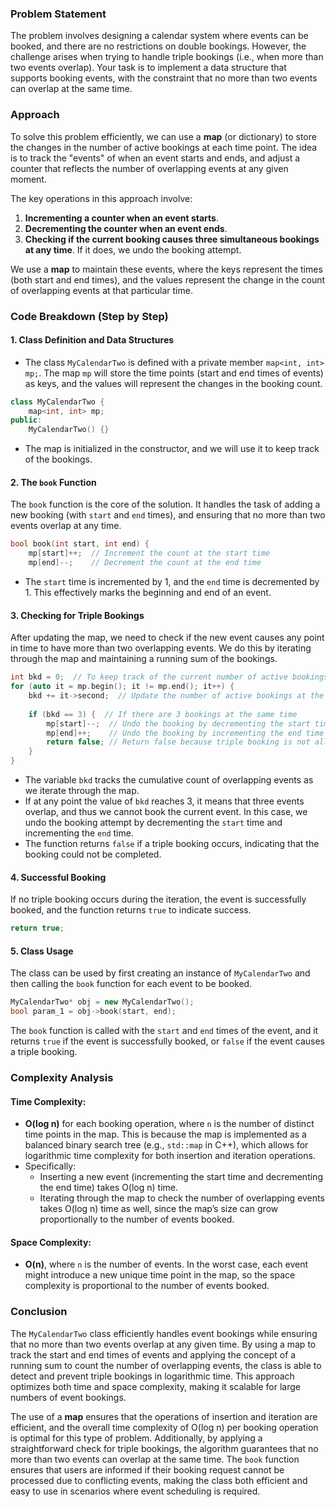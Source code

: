 ### Problem Statement

The problem involves designing a calendar system where events can be booked, and there are no restrictions on double bookings. However, the challenge arises when trying to handle triple bookings (i.e., when more than two events overlap). Your task is to implement a data structure that supports booking events, with the constraint that no more than two events can overlap at the same time.

### Approach

To solve this problem efficiently, we can use a **map** (or dictionary) to store the changes in the number of active bookings at each time point. The idea is to track the "events" of when an event starts and ends, and adjust a counter that reflects the number of overlapping events at any given moment.

The key operations in this approach involve:
1. **Incrementing a counter when an event starts**.
2. **Decrementing the counter when an event ends**.
3. **Checking if the current booking causes three simultaneous bookings at any time**. If it does, we undo the booking attempt.

We use a **map** to maintain these events, where the keys represent the times (both start and end times), and the values represent the change in the count of overlapping events at that particular time.

### Code Breakdown (Step by Step)

#### 1. **Class Definition and Data Structures**
   - The class `MyCalendarTwo` is defined with a private member `map<int, int> mp;`. The map `mp` will store the time points (start and end times of events) as keys, and the values will represent the changes in the booking count.
   
   ```cpp
   class MyCalendarTwo {
       map<int, int> mp;
   public:
       MyCalendarTwo() {}
   ```

   - The map is initialized in the constructor, and we will use it to keep track of the bookings.

#### 2. **The `book` Function**
   The `book` function is the core of the solution. It handles the task of adding a new booking (with `start` and `end` times), and ensuring that no more than two events overlap at any time.

   ```cpp
   bool book(int start, int end) {
       mp[start]++;  // Increment the count at the start time
       mp[end]--;    // Decrement the count at the end time
   ```

   - The `start` time is incremented by 1, and the `end` time is decremented by 1. This effectively marks the beginning and end of an event.

#### 3. **Checking for Triple Bookings**
   After updating the map, we need to check if the new event causes any point in time to have more than two overlapping events. We do this by iterating through the map and maintaining a running sum of the bookings.

   ```cpp
   int bkd = 0;  // To keep track of the current number of active bookings
   for (auto it = mp.begin(); it != mp.end(); it++) {
       bkd += it->second;  // Update the number of active bookings at the current time
       
       if (bkd == 3) {  // If there are 3 bookings at the same time
           mp[start]--;  // Undo the booking by decrementing the start time
           mp[end]++;    // Undo the booking by incrementing the end time
           return false; // Return false because triple booking is not allowed
       }
   }
   ```

   - The variable `bkd` tracks the cumulative count of overlapping events as we iterate through the map.
   - If at any point the value of `bkd` reaches 3, it means that three events overlap, and thus we cannot book the current event. In this case, we undo the booking attempt by decrementing the `start` time and incrementing the `end` time.
   - The function returns `false` if a triple booking occurs, indicating that the booking could not be completed.

#### 4. **Successful Booking**
   If no triple booking occurs during the iteration, the event is successfully booked, and the function returns `true` to indicate success.

   ```cpp
   return true;
   ```

#### 5. **Class Usage**
   The class can be used by first creating an instance of `MyCalendarTwo` and then calling the `book` function for each event to be booked.

   ```cpp
   MyCalendarTwo* obj = new MyCalendarTwo();
   bool param_1 = obj->book(start, end);
   ```

   The `book` function is called with the `start` and `end` times of the event, and it returns `true` if the event is successfully booked, or `false` if the event causes a triple booking.

### Complexity Analysis

#### Time Complexity:
- **O(log n)** for each booking operation, where `n` is the number of distinct time points in the map. This is because the map is implemented as a balanced binary search tree (e.g., `std::map` in C++), which allows for logarithmic time complexity for both insertion and iteration operations.
- Specifically:
  - Inserting a new event (incrementing the start time and decrementing the end time) takes O(log n) time.
  - Iterating through the map to check the number of overlapping events takes O(log n) time as well, since the map’s size can grow proportionally to the number of events booked.

#### Space Complexity:
- **O(n)**, where `n` is the number of events. In the worst case, each event might introduce a new unique time point in the map, so the space complexity is proportional to the number of events booked.

### Conclusion

The `MyCalendarTwo` class efficiently handles event bookings while ensuring that no more than two events overlap at any given time. By using a map to track the start and end times of events and applying the concept of a running sum to count the number of overlapping events, the class is able to detect and prevent triple bookings in logarithmic time. This approach optimizes both time and space complexity, making it scalable for large numbers of event bookings.

The use of a **map** ensures that the operations of insertion and iteration are efficient, and the overall time complexity of O(log n) per booking operation is optimal for this type of problem. Additionally, by applying a straightforward check for triple bookings, the algorithm guarantees that no more than two events can overlap at the same time. The `book` function ensures that users are informed if their booking request cannot be processed due to conflicting events, making the class both efficient and easy to use in scenarios where event scheduling is required.